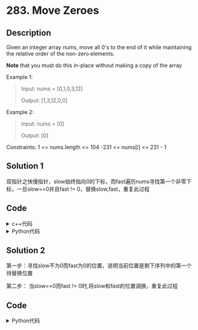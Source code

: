 # 283. Move Zeroes

## Description


Given an integer array nums, move all 0's to the end of it while maintaining the relative order of the non-zero elements.

**Note** that you must do this in-place without making a copy of the array



Example 1:<br>
> Input: nums = [0,1,0,3,12]
> 
> Output: [1,3,12,0,0]

Example 2:
> Input: nums = [0]
> 
> Output: [0]

Constraints:
1 <= nums.length <= 104
-231 <= nums[i] <= 231 - 1


## Solution 1
双指针之快慢指针，slow始终指向0的下标，而fast遍历nums寻找第一个非零下标，一旦slow==0并且fast != 0，替换slow,fast，重复此过程


## Code

<details>
  <summary>c++代码</summary>
  
```C++

class Solution {
public:
    void moveZeroes(vector<int>& nums) {
        if(nums.size() < 2) return;
        int index = 0;
        for(int i = 0; i < nums.size(); i++) {
            if(nums[i] != 0) {
                nums[index] = nums[i];
                index++;
            } 
        }
        for(int i = index; i < nums.size(); i++) {
            nums[i] = 0;
        }
    }
};
```
</details>    
  
<details>
  <summary>Python代码</summary>
  
```Python3

class Solution:
    def moveZeroes(self, nums: List[int]) -> None:
        """
        Do not return anything, modify nums in-place instead.
        """

        n = len(nums)
        index = 0
        for i in range(0, n):
            if nums[i] != 0:
                nums[index] = nums[i]
                index += 1
        while index < n:
            nums[index] = 0
            index += 1

```
</details>    

## Solution 2

  第一步：寻找slow不为0而fast为0的位置，说明当前位置是剩下序列中的第一个待替换位置

  第二步： 当slow==0而fast != 0时,将slow和fast的位置调换，重复此过程

## Code
  
<details>
  <summary>Python代码</summary>
  
```Python3

class Solution:
    def moveZeroes(self, nums: List[int]) -> None:
        """
        Do not return anything, modify nums in-place instead.
        """
        slow, fast = 0, 0
        while fast < len(nums):
            if nums[slow] != 0 and nums[fast] == 0:
                slow = fast
            if nums[slow] == 0 and nums[fast] != 0:
                nums[slow], nums[fast] = nums[fast], nums[slow]
                slow += 1
            fast += 1
        return nums

```
</details>    
